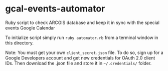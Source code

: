 # gcal-events-automator
Ruby script to check ARCGIS database and keep it in sync with the special events Google Calendar

To initialize script simply run `ruby automator.rb` from a terminal window in this directory.

Note: You must get your own `client_secret.json` file. To do so, sign up for a Google Developers account and get new credentials for OAuth 2.0 client IDs. Then download the .json file and store it in `~/.credentials/` folder.
